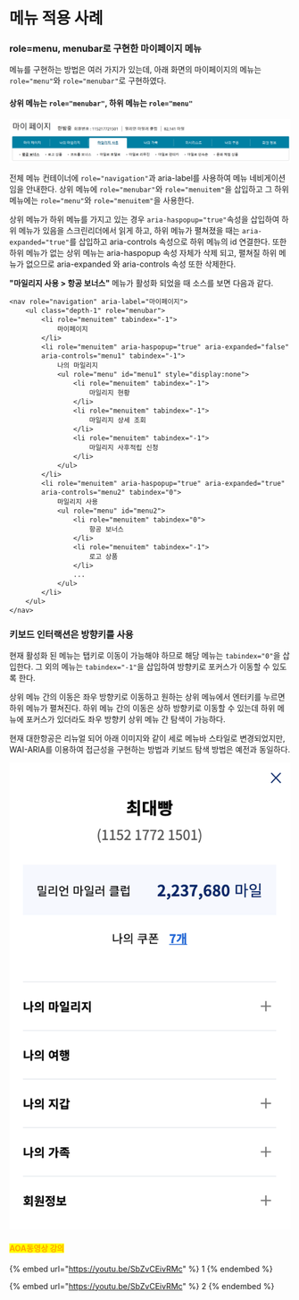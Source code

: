 # 메뉴 적용 사례

### role=menu, menubar로 구현한 마이페이지 메뉴

메뉴를 구현하는 방법은 여러 가지가 있는데, 아래 화면의 마이페이지의 메뉴는 `role="menu"`와 `role="menubar"`로 구현하였다.

#### 상위 메뉴는 `role="menubar"`, 하위 메뉴는 `role="menu"`

![](<../../.gitbook/assets/image (5).png>)

전체 메뉴 컨테이너에 `role="navigation"`과 aria-label를 사용하여 메뉴 네비게이션임을 안내한다. 상위 메뉴에 `role="menubar"`와 `role="menuitem"`을 삽입하고 그 하위 메뉴에는 `role="menu"`와 `role="menuitem"`을 사용한다. &#x20;

상위 메뉴가 하위 메뉴를 가지고 있는 경우 `aria-haspopup="true"`속성을 삽입하여 하위 메뉴가 있음을 스크린리더에서 읽게 하고,  하위 메뉴가 펼쳐졌을 때는 `aria-expanded="true"`를 삽입하고 aria-controls 속성으로 하위 메뉴의 id 연결한다. 또한 하위 메뉴가 없는 상위 메뉴는 aria-haspopup 속성 자체가 삭제 되고, 펼쳐질 하위 메뉴가 없으므로 aria-expanded 와 aria-controls 속성 또한 삭제한다.

**"마일리지 사용 > 항공 보너스"** 메뉴가 활성화 되었을 때 소스를 보면 다음과 같다.

```markup
<nav role="navigation" aria-label="마이페이지">
    <ul class="depth-1" role="menubar">
        <li role="menuitem" tabindex="-1">
            마이페이지
        </li>
        <li role="menuitem" aria-haspopup="true" aria-expanded="false" 
        aria-controls="menu1" tabindex="-1">
            나의 마일리지
            <ul role="menu" id="menu1" style="display:none">
                <li role="menuitem" tabindex="-1">
                    마일리지 현황
                </li>
                <li role="menuitem" tabindex="-1">
                    마일리지 상세 조회
                </li>
                <li role="menuitem" tabindex="-1">
                    마일리지 사후적립 신청
                </li>
            </ul>
        </li>
        <li role="menuitem" aria-haspopup="true" aria-expanded="true" 
        aria-controls="menu2" tabindex="0">
            마일리지 사용
            <ul role="menu" id="menu2">
                <li role="menuitem" tabindex="0">
                    항공 보너스
                </li>
                <li role="menuitem" tabindex="-1">
                    로고 상품
                </li>
                ...
            </ul>
        </li>
    </ul>
</nav>
```

### 키보드 인터랙션은 방향키를 사용

현재 활성화 된 메뉴는 탭키로 이동이 가능해야 하므로 해당 메뉴는 `tabindex="0"`을 삽입한다. 그 외의 메뉴는 `tabindex="-1"`을 삽입하여 방향키로 포커스가 이동할 수 있도록 한다.

상위 메뉴 간의 이동은 좌우 방향키로 이동하고 원하는 상위 메뉴에서 엔터키를 누르면 하위 메뉴가 펼쳐진다. 하위 메뉴 간의 이동은 상하 방향키로 이동할 수 있는데 하위 메뉴에 포커스가 있더라도 좌우 방향키 상위 메뉴 간 탐색이 가능하다.&#x20;

현재 대한항공은 리뉴얼 되어 아래 이미지와 같이 세로 메뉴바 스타일로 변경되었지만, WAI-ARIA를 이용하여 접근성을 구현하는 방법과 키보드 탐색 방법은 예전과 동일하다.&#x20;

![리뉴얼된 마이페이지 메뉴 스타일](../../.gitbook/assets/2021-07-25-5.47.17.png)

#### <mark style="color:orange;">AOA동영상 강의</mark>

{% embed url="https://youtu.be/SbZvCEivRMc" %}
1
{% endembed %}

{% embed url="https://youtu.be/SbZvCEivRMc" %}
2
{% endembed %}
